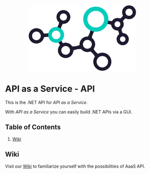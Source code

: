 <p align="center">
    <img src="https://raw.githubusercontent.com/christiansiewert/API2Net/develop/docs/logo.png" alt="API as a Service" />
</p>

# API as a Service - API

This is the .NET API for _API as a Service_.

With _API as a Service_ you can easily build .NET APIs via a GUI.

## Table of Contents

1. [Wiki](#wiki)

## Wiki

Visit our [Wiki] to familiarize yourself with the possibilities of AaaS API.

[Wiki]: https://aaas-api.readthedocs.io



